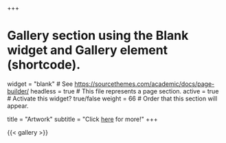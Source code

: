 +++
# Gallery section using the Blank widget and Gallery element (shortcode).
widget = "blank"  # See https://sourcethemes.com/academic/docs/page-builder/
headless = true  # This file represents a page section.
active = true  # Activate this widget? true/false
weight = 66  # Order that this section will appear.

title = "Artwork"
subtitle = "Click [here](https://github.com/allisonhorst/stats-illustrations) for more!"
+++

{{< gallery >}}

